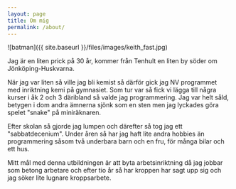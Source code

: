 ```yaml
---
layout: page
title: Om mig
permalink: /about/
---
```

![batman]({{ site.baseurl }}/files/images/keith_fast.jpg)

Jag är en liten prick på 30 år, kommer från Tenhult en liten by söder om Jönköping-Huskvarna. 

När jag var liten så ville jag bli kemist så därför gick jag NV programmet med inriktning kemi på gymnasiet. Som tur 
var så fick vi lägga till några kurser i åk 2 och 3 däribland så valde jag programmering. Jag var helt såld, betygen i 
dom andra ämnerna sjönk som en sten men jag lyckades göra spelet "snake" på miniräknaren.
 
Efter skolan så gjorde jag lumpen och därefter så tog jag ett "sabbatdecenium". Under åren så har jag haft lite andra
hobbies än programmering såsom två underbara barn och en fru, för många bilar och ett hus.

Mitt mål med denna utbildningen är att byta arbetsinriktning då jag jobbar som betong arbetare och efter tio år så har 
kroppen har sagt upp sig och jag söker lite lugnare kroppsarbete. 
